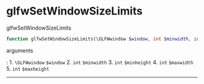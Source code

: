 # glfwSetWindowSizeLimits
glfwSetWindowSizeLimits

```php
function glfwSetWindowSizeLimits(\GLFWwindow $window, int $minwidth, int $minheight, int $maxwidth, int $maxheight) : void
```

arguments

:    1. `\GLFWwindow` `$window` 
    2. `int` `$minwidth` 
    3. `int` `$minheight` 
    4. `int` `$maxwidth` 
    5. `int` `$maxheight` 

---
     